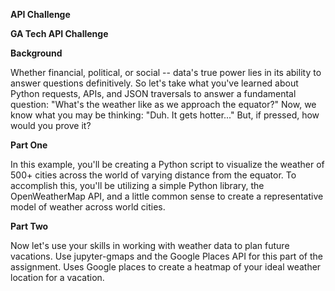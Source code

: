 **API Challenge**

**GA Tech API Challenge**

**Background**

Whether financial, political, or social -- data's true power lies in its ability to answer questions definitively. So let's take what you've learned about Python requests, APIs, and JSON traversals to answer a fundamental question: "What's the weather like as we approach the equator?"
Now, we know what you may be thinking: "Duh. It gets hotter..."
But, if pressed, how would you prove it?

**Part One**

In this example, you'll be creating a Python script to visualize the weather of 500+ cities across the world of varying distance from the equator. To accomplish this, you'll be utilizing a simple Python library, the OpenWeatherMap API, and a little common sense to create a representative model of weather across world cities.

**Part Two**

Now let's use your skills in working with weather data to plan future vacations. Use jupyter-gmaps and the Google Places API for this part of the assignment. Uses Google places to create a heatmap of your ideal weather location for a vacation. 

